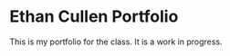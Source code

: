Ethan Cullen Portfolio 
=====================
This is my portfolio for the class. It is a work in progress.


